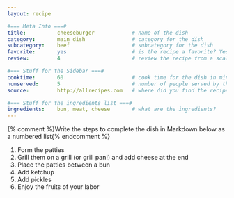 ```yaml
---
layout: recipe

#=== Meta Info ===#
title: 			cheeseburger			# name of the dish
category:		main dish				# category for the dish
subcategory:	beef					# subcategory for the dish
favorite:		yes						# is the recipe a favorite? Yes or no
review:			4						# review the recipe from a scale of 1 (bad!) to 5 (amazing!)

#=== Stuff for the Sidebar ===#
cooktime:		60						# cook time for the dish in minutes
numserved:		5						# number of people served by the dish
source:			http://allrecipes.com  	# where did you find the recipe?

#=== Stuff for the ingredients list ===#
ingredients:	bun, meat, cheese		# what are the ingredients?
---
```




{% comment %}Write the steps to complete the dish in Markdown below as a numbered list{% endcomment %}

1. Form the patties
2. Grill them on a grill (or grill pan!) and add cheese at the end
3. Place the patties between  a bun
4. Add ketchup
5. Add pickles
6. Enjoy the fruits of your labor